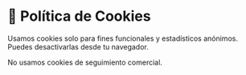 # 🍪 Política de Cookies

Usamos cookies solo para fines funcionales y estadísticos anónimos. Puedes desactivarlas desde tu navegador.

No usamos cookies de seguimiento comercial.
